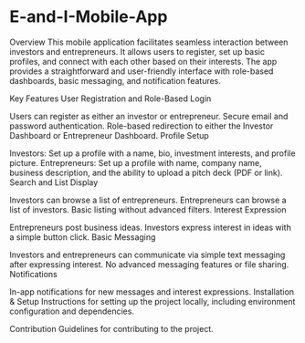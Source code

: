 # E-and-I-Mobile-App
Overview
This mobile application facilitates seamless interaction between investors and entrepreneurs. It allows users to register, set up basic profiles, and connect with each other based on their interests. The app provides a straightforward and user-friendly interface with role-based dashboards, basic messaging, and notification features.

Key Features
User Registration and Role-Based Login

Users can register as either an investor or entrepreneur.
Secure email and password authentication.
Role-based redirection to either the Investor Dashboard or Entrepreneur Dashboard.
Profile Setup

Investors: Set up a profile with a name, bio, investment interests, and profile picture.
Entrepreneurs: Set up a profile with name, company name, business description, and the ability to upload a pitch deck (PDF or link).
Search and List Display

Investors can browse a list of entrepreneurs.
Entrepreneurs can browse a list of investors.
Basic listing without advanced filters.
Interest Expression

Entrepreneurs post business ideas.
Investors express interest in ideas with a simple button click.
Basic Messaging

Investors and entrepreneurs can communicate via simple text messaging after expressing interest.
No advanced messaging features or file sharing.
Notifications

In-app notifications for new messages and interest expressions.
Installation & Setup
Instructions for setting up the project locally, including environment configuration and dependencies.

Contribution
Guidelines for contributing to the project.
